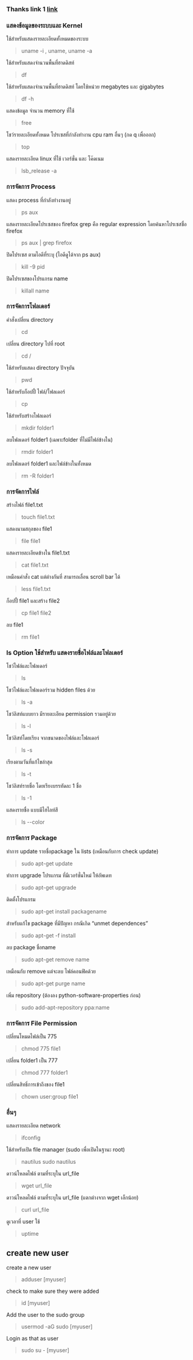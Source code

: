 ### Thanks link 1 [link](https://devahoy.com/posts/basic-command-line-ubuntu/)

### แสดงข้อมูลของระบบและ Kernel

ใช้สำหรับแสดงรายละเอียดทั้งหมดของระบบ
> uname -i , uname, uname -a

ใช้สำหรับแสดงจำนวนพื้นที่ฮาดดิสท์
> df

ใช้สำหรับแสดงจำนวนพื้นที่ฮาดดิสท์ โดยใช้หน่วย megabytes และ gigabytes
> df -h

แสดงข้อมูล จำนวน memory ที่ใช้
> free

โชว์รายละเอียดทั้งหมด โปรเซสที่กำลังทำงาน cpu ram อื่นๆ (กด q เพื่อออก)
> top

แสดงรายละเอียด linux ที่ใช้ เวอร์ชั่น และ โค๊ดเนม
> lsb_release -a

### การจัดการ Process

แสดง process ที่กำลังทำงานอยู่
> ps aux

แสดงรายละเอียดโปรเซสของ firefox grep คือ regular expression โดยค้นหาโปรเซสชื่อ firefox
> ps aux | grep firefox

ปิดโปรเซส ตามไอดีที่ระบุ (ไอดีดูได้จาก ps aux)
> kill -9 pid

ปิดโปรเซสของโปรแกรม name
> killall name

### การจัดการโฟลเดอร์

คำสั่งเปลี่ยน directory
> cd

เปลี่ยน directory ไปที่ root
> cd /

ใช้สำหรับแสดง directory ปัจจุบัน
> pwd

ใช้สำหรับก็อปปี้ ไฟล์/โฟลเดอร์
> cp

ใช้สำหรับสร้างโฟลเดอร์
> mkdir folder1

ลบโฟลเดอร์ folder1 (เฉพาะfolder ที่ไม่มีไฟล์ข้างใน)
> rmdir folder1

ลบโฟลเดอร์ folder1 และไฟล์ข้างในทั้งหมด
> rm -R folder1

### การจัดการไฟล์

สร้างไฟล์ file1.txt
> touch file1.txt

แสดงนามสกุลของ file1
> file file1

แสดงรายละเอียดข้างใน file1.txt
> cat file1.txt

เหมือนคำสั่ง cat แต่ต่างกันที่ สามารถเลื่อน scroll bar ได้
> less file1.txt

ก็อปปี้ file1 และสร้าง file2
> cp file1 file2

ลบ file1
> rm file1

### ls Option ใช้สำหรับ แสดงรายชื่อไฟล์และโฟลเดอร์

โชว์ไฟล์และโฟลเดอร์
> ls

โชว์ไฟล์และโฟลเดอร์รวม hidden files ด้วย
> ls -a

โชว์ลิสท์แบบยาว มีรายละเอียด permission รวมอยู่ด้วย
> ls -l

โชว์ลิสท์โดยเรียง จากขนาดของไฟล์และโฟลเดอร์
> ls -s

เรียงตามวันที่แก้ไขล่าสุด
> ls -t

โชว์ลิสท์รายชื่อ โดยเรียงบรรทัดละ 1 ชื่อ
> ls -1

แสดงรายชื่อ แบบมีไฮไลท์สี
> ls --color

### การจัดการ Package

ทำการ update รายชื่อpackage ใน lists (เหมือนกับการ check update)
> sudo apt-get update

ทำการ upgrade โปรแกรม ที่มีเวอร์ชั่นใหม่ ให้อัพเดท
> sudo apt-get upgrade

ติดตั้งโปรแกรม
> sudo apt-get install packagename

สำหรับแก้ไข package ที่มีปัญหา กรณีเกิด “unmet dependences”
> sudo apt-get -f install

ลบ package ชื่อname
> sudo apt-get remove name

เหมือนกับ remove แต่จะลบ ไฟล์คอนฟิคด้วย
> sudo apt-get purge name

เพิ่ม repository (ต้องลง python-software-properties ก่อน)
> sudo add-apt-repository ppa:name

### การจัดการ File Permission

เปลี่ยนโหมดไฟล์เป็น 775
> chmod 775 file1

เปลี่ยน folder1 เป็น 777
> chmod 777 folder1

เปลี่ยนสิทธิ์การเข้าถึงของ file1
> chown user:group file1

### อื่นๆ

แสดงรายละเอียด network
> ifconfig

ใช้สำหรับเปิด file manager (sudo เพื่อเปิดในฐานะ root)
> nautilus 
> sudo nautilus

ดาวน์โหลดไฟล์ ตามที่ระบุใน url_file
> wget url_file

ดาวน์โหลดไฟล์ ตามที่ระบุใน url_file (แตกต่างจาก wget เล็กน้อย)
> curl url_file

ดูเวลาที่ user ใช้
> uptime

## create new user

create a new user
> adduser [myuser]

check to make sure they were added
> id [myuser]

Add the user to the sudo group
> usermod -aG sudo [myuser]

Login as that as user
> sudo su - [myuser]















































